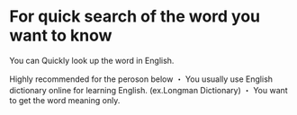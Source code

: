 # For quick search of the word you want to know
You can Quickly look up the word in English.

Highly recommended for the peroson below
・ You usually use English dictionary online for learning English. (ex.Longman Dictionary)
・ You want to get the word meaning only. 
